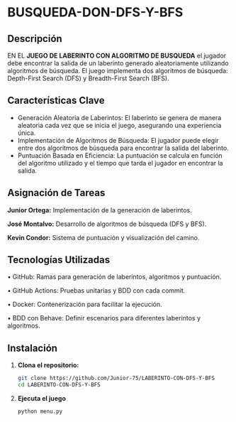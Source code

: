 # BUSQUEDA-DON-DFS-Y-BFS

## Descripción
EN EL **JUEGO DE LABERINTO CON ALGORITMO DE BUSQUEDA**  el jugador debe encontrar la salida de un laberinto generado aleatoriamente utilizando algoritmos de búsqueda.
 El juego implementa dos algoritmos de búsqueda: Depth-First Search (DFS) y Breadth-First Search (BFS).

## Características Clave
* Generación Aleatoria de Laberintos: El laberinto se genera de manera aleatoria cada vez que se inicia el juego, asegurando una experiencia única.
* Implementación de Algoritmos de Búsqueda: El jugador puede elegir entre dos algoritmos de búsqueda para encontrar la salida del laberinto.
* Puntuación Basada en Eficiencia: La puntuación se calcula en función del algoritmo utilizado y el tiempo que tarda el jugador en encontrar la salida.

## Asignación de Tareas

**Junior Ortega:** Implementación de la generación de laberintos.

**José Montalvo:** Desarrollo de algoritmos de búsqueda (DFS y BFS).

**Kevin Condor:** Sistema de puntuación y visualización del camino.

## Tecnologías Utilizadas

• GitHub: Ramas para generación de laberintos, algoritmos y puntuación.

• GitHub Actions: Pruebas unitarias y BDD con cada commit.

• Docker: Contenerización para facilitar la ejecución.

• BDD con Behave: Definir escenarios para diferentes laberintos y algoritmos.

## Instalación

1. **Clona el repositorio:**
   ```bash
   git clone https://github.com/Junior-75/LABERINTO-CON-DFS-Y-BFS
   cd LABERINTO-CON-DFS-Y-BFS
   ```
   
2. **Ejecuta el juego**
   ```bash
   python menu.py
   ```
